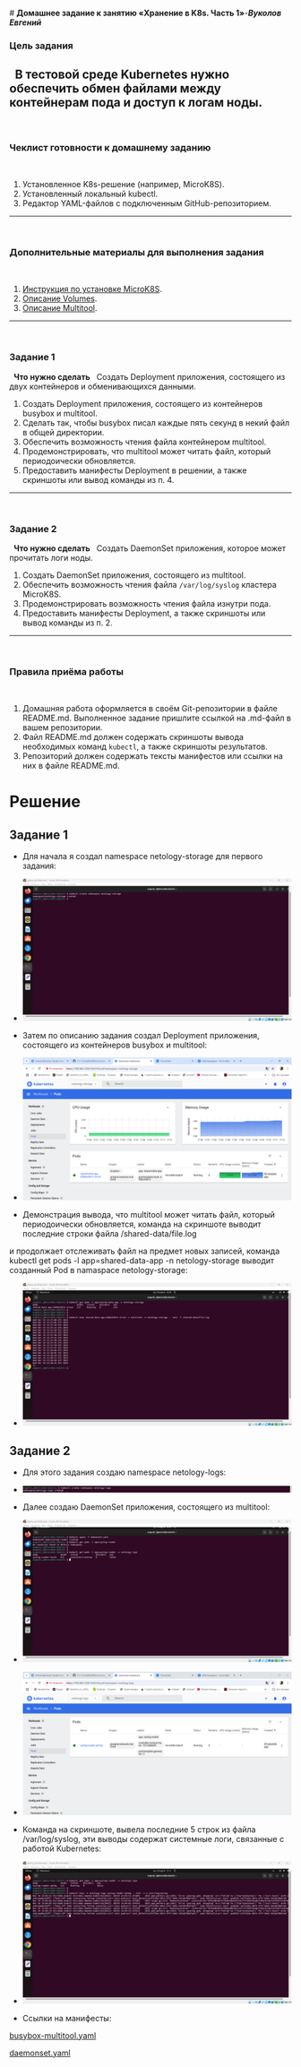 \# **Домашнее задание к занятию «Хранение в K8s. Часть 1»**-***Вуколов Евгений***
 
### Цель задания
 
В тестовой среде Kubernetes нужно обеспечить обмен файлами между контейнерам пода и доступ к логам ноды.
 
------
 
### Чеклист готовности к домашнему заданию
 
1. Установленное K8s-решение (например, MicroK8S).
2. Установленный локальный kubectl.
3. Редактор YAML-файлов с подключенным GitHub-репозиторием.
 
------
 
### Дополнительные материалы для выполнения задания
 
1. [Инструкция по установке MicroK8S](https://microk8s.io/docs/getting-started).
2. [Описание Volumes](https://kubernetes.io/docs/concepts/storage/volumes/).
3. [Описание Multitool](https://github.com/wbitt/Network-MultiTool).
 
------
 
### Задание 1 
 
**Что нужно сделать**
 
Создать Deployment приложения, состоящего из двух контейнеров и обменивающихся данными.
 
1. Создать Deployment приложения, состоящего из контейнеров busybox и multitool.
2. Сделать так, чтобы busybox писал каждые пять секунд в некий файл в общей директории.
3. Обеспечить возможность чтения файла контейнером multitool.
4. Продемонстрировать, что multitool может читать файл, который периодоически обновляется.
5. Предоставить манифесты Deployment в решении, а также скриншоты или вывод команды из п. 4.
 
------
 
### Задание 2
 
**Что нужно сделать**
 
Создать DaemonSet приложения, которое может прочитать логи ноды.
 
1. Создать DaemonSet приложения, состоящего из multitool.
2. Обеспечить возможность чтения файла `/var/log/syslog` кластера MicroK8S.
3. Продемонстрировать возможность чтения файла изнутри пода.
4. Предоставить манифесты Deployment, а также скриншоты или вывод команды из п. 2.
 
------
 
### Правила приёма работы
 
1. Домашняя работа оформляется в своём Git-репозитории в файле README.md. Выполненное задание пришлите ссылкой на .md-файл в вашем репозитории.
2. Файл README.md должен содержать скриншоты вывода необходимых команд `kubectl`, а также скриншоты результатов.
3. Репозиторий должен содержать тексты манифестов или ссылки на них в файле README.md.


# **Решение**

## **Задание 1**

- Для начала я создал namespace netology-storage для первого задания:

- ![scrin](https://github.com/Evgenii-379/2.1-2.1.md/blob/main/Снимок%20экрана%202025-03-19%20161855.png)

- Затем по описанию задания создал Deployment приложения, состоящего из контейнеров busybox и multitool:

- ![scrin](https://github.com/Evgenii-379/2.1-2.1.md/blob/main/Снимок%20экрана%202025-03-19%20171538.png)

- Демонстрация вывода, что multitool может читать файл, который периодоически обновляется, команда на скриншоте выводит последние строки файла /shared-data/file.log 

и продолжает отслеживать файл на предмет новых записей, команда kubectl get pods -l app=shared-data-app -n netology-storage выводит созданный Pod в namaspace netology-storage:

- ![scrin](https://github.com/Evgenii-379/2.1-2.1.md/blob/main/Снимок%20экрана%202025-03-19%20163921.png)

## **Задание 2**

- Для этого задания создаю namespace netology-logs:

- ![scrin](https://github.com/Evgenii-379/2.1-2.1.md/blob/main/Снимок%20экрана%202025-03-19%20173704.png)

- Далее создаю DaemonSet приложения, состоящего из multitool:

- ![scrin](https://github.com/Evgenii-379/2.1-2.1.md/blob/main/Снимок%20экрана%202025-03-19%20174546.png)

- ![scrin](https://github.com/Evgenii-379/2.1-2.1.md/blob/main/Снимок%20экрана%202025-03-19%20175925.png)

- Команда на скриншоте, вывела последние 5 строк из файла /var/log/syslog, эти выводы содержат системные логи, связанные с работой Kubernetes:

- ![scrin](https://github.com/Evgenii-379/2.1-2.1.md/blob/main/Снимок%20экрана%202025-03-19%20181121.png)


- Ссылки на манифесты: 

[busybox-multitool.yaml](https://github.com/Evgenii-379/2.1-2.1.md/blob/main/config.yml/busybox-multitool.yaml)

[daemonset.yaml](https://github.com/Evgenii-379/2.1-2.1.md/blob/main/config.yml/daemonset.yaml)





























